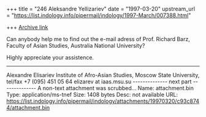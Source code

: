 +++
title = "246 Aleksandre Yellizariev"
date = "1997-03-20"
upstream_url = "https://list.indology.info/pipermail/indology/1997-March/007388.html"

+++
[Archive link](https://list.indology.info/pipermail/indology/1997-March/007388.html)

Can anybody help me to find out the e-mail adress of Prof. Richard Barz, Faculty of Asian Studies, Australia National University?

Highly appreciate your assistence.

-------------------------------
Alexandre Elisariev
Institute of Afro-Asian Studies,
Moscow State University,
tel/fax +7 (095) 451 05 64
elizarev at iaas.msu.su
-------------- next part --------------
A non-text attachment was scrubbed...
Name: attachment.bin
Type: application/ms-tnef
Size: 1408 bytes
Desc: not available
URL: <https://list.indology.info/pipermail/indology/attachments/19970320/c93c8744/attachment.bin>
